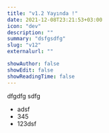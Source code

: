 ```yaml
---
title: "v1.2 Yayında !"
date: 2021-12-08T23:21:53+03:00
icon: "dev"
description: ""
summary: "dsfgsdfg"
slug: "v12"
externalurl: ""

showAuthor: false
showEdit: false
showReadingTime: false
---
```


dfgdfg
sdfg
- adsf
- 345
- 123dsf
